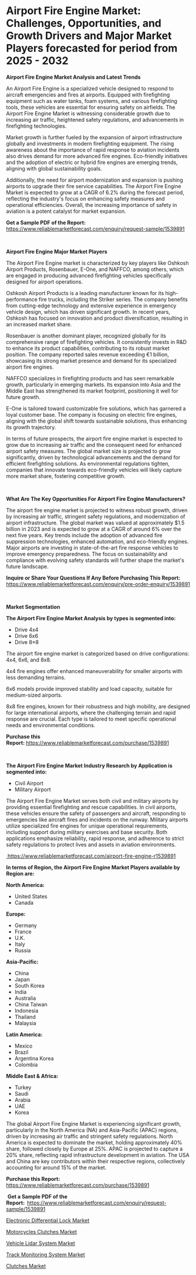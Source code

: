 <p><h1>Airport Fire Engine Market: Challenges, Opportunities, and Growth Drivers and Major Market Players forecasted for period from 2025 - 2032</h1></p><p><strong>Airport Fire Engine Market Analysis and Latest Trends</strong></p>
<p><p>An Airport Fire Engine is a specialized vehicle designed to respond to aircraft emergencies and fires at airports. Equipped with firefighting equipment such as water tanks, foam systems, and various firefighting tools, these vehicles are essential for ensuring safety on airfields. The Airport Fire Engine Market is witnessing considerable growth due to increasing air traffic, heightened safety regulations, and advancements in firefighting technologies.</p><p>Market growth is further fueled by the expansion of airport infrastructure globally and investments in modern firefighting equipment. The rising awareness about the importance of rapid response to aviation incidents also drives demand for more advanced fire engines. Eco-friendly initiatives and the adoption of electric or hybrid fire engines are emerging trends, aligning with global sustainability goals.</p><p>Additionally, the need for airport modernization and expansion is pushing airports to upgrade their fire service capabilities. The Airport Fire Engine Market is expected to grow at a CAGR of 6.2% during the forecast period, reflecting the industry's focus on enhancing safety measures and operational efficiencies. Overall, the increasing importance of safety in aviation is a potent catalyst for market expansion.</p></p>
<p><strong>Get a Sample PDF of the Report:&nbsp;</strong> <a href="https://www.reliablemarketforecast.com/enquiry/request-sample/1539891?utm_campaign=1834&utm_medium=2&utm_source=Github&utm_content=ia&utm_term=30032025&utm_id=airport-fire-engine">https://www.reliablemarketforecast.com/enquiry/request-sample/1539891</a></p>
<p>&nbsp;</p>
<p><strong>Airport Fire Engine Major Market Players</strong></p>
<p><p>The Airport Fire Engine market is characterized by key players like Oshkosh Airport Products, Rosenbauer, E-One, and NAFFCO, among others, which are engaged in producing advanced firefighting vehicles specifically designed for airport operations.</p><p>Oshkosh Airport Products is a leading manufacturer known for its high-performance fire trucks, including the Striker series. The company benefits from cutting-edge technology and extensive experience in emergency vehicle design, which has driven significant growth. In recent years, Oshkosh has focused on innovation and product diversification, resulting in an increased market share.</p><p>Rosenbauer is another dominant player, recognized globally for its comprehensive range of firefighting vehicles. It consistently invests in R&D to enhance its product capabilities, contributing to its robust market position. The company reported sales revenue exceeding €1 billion, showcasing its strong market presence and demand for its specialized airport fire engines.</p><p>NAFFCO specializes in firefighting products and has seen remarkable growth, particularly in emerging markets. Its expansion into Asia and the Middle East has strengthened its market footprint, positioning it well for future growth.</p><p>E-One is tailored toward customizable fire solutions, which has garnered a loyal customer base. The company is focusing on electric fire engines, aligning with the global shift towards sustainable solutions, thus enhancing its growth trajectory.</p><p>In terms of future prospects, the airport fire engine market is expected to grow due to increasing air traffic and the consequent need for enhanced airport safety measures. The global market size is projected to grow significantly, driven by technological advancements and the demand for efficient firefighting solutions. As environmental regulations tighten, companies that innovate towards eco-friendly vehicles will likely capture more market share, fostering competitive growth.</p></p>
<p>&nbsp;</p>
<p><strong>What Are The Key Opportunities For Airport Fire Engine Manufacturers?</strong></p>
<p><p>The airport fire engine market is projected to witness robust growth, driven by increasing air traffic, stringent safety regulations, and modernization of airport infrastructure. The global market was valued at approximately $1.5 billion in 2023 and is expected to grow at a CAGR of around 6% over the next five years. Key trends include the adoption of advanced fire suppression technologies, enhanced automation, and eco-friendly engines. Major airports are investing in state-of-the-art fire response vehicles to improve emergency preparedness. The focus on sustainability and compliance with evolving safety standards will further shape the market's future landscape.</p></p>
<p><strong>Inquire or Share Your Questions If Any Before Purchasing This Report:</strong> <a href="https://www.reliablemarketforecast.com/enquiry/pre-order-enquiry/1539891?utm_campaign=1834&utm_medium=2&utm_source=Github&utm_content=ia&utm_term=30032025&utm_id=airport-fire-engine">https://www.reliablemarketforecast.com/enquiry/pre-order-enquiry/1539891</a></p>
<p>&nbsp;</p>
<p><strong>Market Segmentation</strong></p>
<p><strong>The Airport Fire Engine Market Analysis by types is segmented into:</strong></p>
<p><ul><li>Drive 4x4</li><li>Drive 6x6</li><li>Drive 8×8</li></ul></p>
<p><p>The airport fire engine market is categorized based on drive configurations: 4x4, 6x6, and 8x8. </p><p>4x4 fire engines offer enhanced maneuverability for smaller airports with less demanding terrains. </p><p>6x6 models provide improved stability and load capacity, suitable for medium-sized airports. </p><p>8x8 fire engines, known for their robustness and high mobility, are designed for large international airports, where the challenging terrain and rapid response are crucial. Each type is tailored to meet specific operational needs and environmental conditions.</p></p>
<p><strong>Purchase this Report:&nbsp;</strong><a href="https://www.reliablemarketforecast.com/purchase/1539891?utm_campaign=1834&utm_medium=2&utm_source=Github&utm_content=ia&utm_term=30032025&utm_id=airport-fire-engine">https://www.reliablemarketforecast.com/purchase/1539891</a></p>
<p>&nbsp;</p>
<p><strong>The Airport Fire Engine Market Industry Research by Application is segmented into:</strong></p>
<p><ul><li>Civil Airport</li><li>Military Airport</li></ul></p>
<p><p>The Airport Fire Engine Market serves both civil and military airports by providing essential firefighting and rescue capabilities. In civil airports, these vehicles ensure the safety of passengers and aircraft, responding to emergencies like aircraft fires and incidents on the runway. Military airports utilize specialized fire engines for unique operational requirements, including support during military exercises and base security. Both applications emphasize reliability, rapid response, and adherence to strict safety regulations to protect lives and assets in aviation environments.</p></p>
<p><a href="https://www.reliablemarketforecast.com/airport-fire-engine-r1539891?utm_campaign=1834&utm_medium=2&utm_source=Github&utm_content=ia&utm_term=30032025&utm_id=airport-fire-engine">&nbsp;https://www.reliablemarketforecast.com/airport-fire-engine-r1539891</a></p>
<p><strong>In terms of Region, the Airport Fire Engine Market Players available by Region are:</strong></p>
<p>
    <p> <strong> North America: </strong>
        <ul>
            <li>United States</li>
            <li>Canada</li>
        </ul>
        </p> 
    <p> <strong> Europe: </strong>
        <ul>
            <li>Germany</li>
            <li>France</li>
            <li>U.K.</li>
            <li>Italy</li>
            <li>Russia</li>
        </ul>
        </p> 
    <p> <strong> Asia-Pacific: </strong>
        <ul>
            <li>China</li>
            <li>Japan</li>
            <li>South Korea</li>
            <li>India</li>
            <li>Australia</li>
            <li>China Taiwan</li>
            <li>Indonesia</li>
            <li>Thailand</li>
            <li>Malaysia</li>
        </ul>
        </p> 
    <p> <strong> Latin America: </strong>
        <ul>
            <li>Mexico</li>
            <li>Brazil</li>
            <li>Argentina Korea</li>
            <li>Colombia</li>
        </ul>
        </p> 
    <p> <strong> Middle East & Africa: </strong>
        <ul>
            <li>Turkey</li>
            <li>Saudi</li>
            <li>Arabia</li>
            <li>UAE</li>
            <li>Korea</li>
        </ul>
    </p>
    </p>
<p><p>The global Airport Fire Engine Market is experiencing significant growth, particularly in the North America (NA) and Asia-Pacific (APAC) regions, driven by increasing air traffic and stringent safety regulations. North America is expected to dominate the market, holding approximately 40% share, followed closely by Europe at 25%. APAC is projected to capture a 20% share, reflecting rapid infrastructure development in aviation. The USA and China are key contributors within their respective regions, collectively accounting for around 15% of the market.</p></p>
<p><strong>Purchase this Report: </strong><a href="https://www.reliablemarketforecast.com/purchase/1539891?utm_campaign=1834&utm_medium=2&utm_source=Github&utm_content=ia&utm_term=30032025&utm_id=airport-fire-engine">https://www.reliablemarketforecast.com/purchase/1539891</a></p>
<p>&nbsp;<strong>Get a Sample PDF of the Report:&nbsp;&nbsp;</strong><a href="https://www.reliablemarketforecast.com/enquiry/request-sample/1539891?utm_campaign=1834&utm_medium=2&utm_source=Github&utm_content=ia&utm_term=30032025&utm_id=airport-fire-engine">https://www.reliablemarketforecast.com/enquiry/request-sample/1539891</a></p>
<p><strong></strong></p>
<p><p><a href="https://github.com/tigoryemm/Market-Research-Report-List-1/blob/main/electronic-differential-lock-market.md?utm_campaign=1834&utm_medium=2&utm_source=Github&utm_content=ia&utm_term=30032025&utm_id=airport-fire-engine">Electronic Differential Lock Market</a></p><p><a href="https://github.com/keehnkaesssi/Market-Research-Report-List-1/blob/main/motorcycles-clutches-market.md?utm_campaign=1834&utm_medium=2&utm_source=Github&utm_content=ia&utm_term=30032025&utm_id=airport-fire-engine">Motorcycles Clutches Market</a></p><p><a href="https://github.com/djoeamakeh/Market-Research-Report-List-1/blob/main/vehicle-lidar-system-market.md?utm_campaign=1834&utm_medium=2&utm_source=Github&utm_content=ia&utm_term=30032025&utm_id=airport-fire-engine">Vehicle Lidar System Market</a></p><p><a href="https://github.com/landtmman/Market-Research-Report-List-1/blob/main/track-monitoring-system-market.md?utm_campaign=1834&utm_medium=2&utm_source=Github&utm_content=ia&utm_term=30032025&utm_id=airport-fire-engine">Track Monitoring System Market</a></p><p><a href="https://github.com/viohlbrenksf/Market-Research-Report-List-1/blob/main/clutches-market.md?utm_campaign=1834&utm_medium=2&utm_source=Github&utm_content=ia&utm_term=30032025&utm_id=airport-fire-engine">Clutches Market</a></p></p>